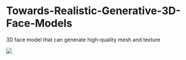 # Towards-Realistic-Generative-3D-Face-Models
3D face model that can generate high-quality mesh and texture


![](figures/face_gen_2.jpg.png)

